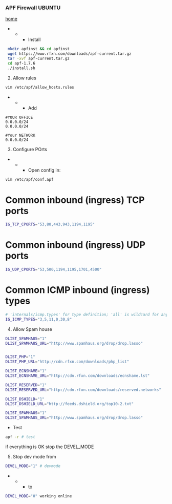 ### APF Firewall UBUNTU ###

[home](https://www.rfxn.com/projects/advanced-policy-firewall/)

- - - Install
```bash
 mkdir apfinst && cd apfinst
 wget https://www.rfxn.com/downloads/apf-current.tar.gz
 tar -xvf apf-current.tar.gz
 cd apf-1.7.6
 ./install.sh
```
2. Allow rules
```bash
vim /etc/apf/allow_hosts.rules
```
- - - Add
```
#YOUR OFFICE
0.0.0.0/24
0.0.0.0/24

#Your NETWORK
0.0.0.0/24
```

3. Configure POrts
- - - Open config in:
```bash
vim /etc/apf/conf.apf
```

# Common inbound (ingress) TCP ports
```bash
IG_TCP_CPORTS="53,80,443,943,1194,1195"
```
# Common inbound (ingress) UDP ports
```bash
IG_UDP_CPORTS="53,500,1194,1195,1701,4500"
```
# Common ICMP inbound (ingress) types
```bash
# 'internals/icmp.types' for type definition; 'all' is wildcard for any
IG_ICMP_TYPES="3,5,11,0,30,8"
```
4. Allow Spam house
```bash
DLIST_SPAMHAUS="1"
DLIST_SPAMHAUS_URL="http://www.spamhaus.org/drop/drop.lasso"


DLIST_PHP="1"
DLIST_PHP_URL="http://cdn.rfxn.com/downloads/php_list"

DLIST_ECNSHAME="1"
DLIST_ECNSHAME_URL="http://cdn.rfxn.com/downloads/ecnshame.lst"

DLIST_RESERVED="1"
DLIST_RESERVED_URL="http://cdn.rfxn.com/downloads/reserved.networks"

DLIST_DSHIELD="1"
DLIST_DSHIELD_URL="http://feeds.dshield.org/top10-2.txt"

DLIST_SPAMHAUS="1"
DLIST_SPAMHAUS_URL="http://www.spamhaus.org/drop/drop.lasso"
```
- Test 
```bash
apf -r # test
```
if everything is OK stop the DEVEL_MODE

5. Stop dev mode from
```bash
DEVEL_MODE="1" # devmode
```
- - - to 

```bash
DEVEL_MODE="0" working online
```
